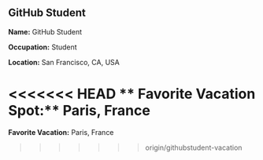 ## GitHub Student

**Name:** GitHub Student

**Occupation:** Student

**Location:** San Francisco, CA, USA

<<<<<<< HEAD
** Favorite Vacation Spot:** Paris, France
=======
**Favorite Vacation:** Paris, France
>>>>>>> origin/githubstudent-vacation
